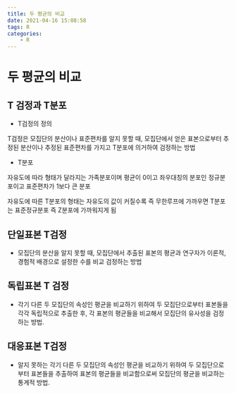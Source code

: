 ```yaml
---
title: 두 평균의 비교
date: 2021-04-16 15:08:58
tags: R
categories:
    - R
---
```


# 두 평균의 비교

## T 검정과 T분포

- T검정의 정의

T검정은 모집단의 분산이나 표준편차를 알지 못할 때, 모집단에서 얻은 표본으로부터 추정된 분산이나 추정된 표준편차를 가지고 T분포에 의거하여 검정하는 방법

- T분포

자유도에 따라 형태가 달라지는 가족분포이며 평균이 0이고 좌우대칭의 분포인 정규분포이고 표준편차가 1보다 큰 분포

자유도에 따른 T분포의 형태는 자유도의 값이 커질수록 즉 무한루프에 가까우면 T분포는 표준정규분포 즉 Z분포에 가까워지게 됨

## 단일표본 T검정

- 모집단의 분산을 알지 못할 때, 모집단에서 추출된 표본의 평균과 연구자가 이론적, 경험적 배경으로 설정한 수를 비교 검정하는 방법

## 독립표본 T 검정

- 각기 다른 두 모집단의 속성인 평균을 비교하기 위하여 두 모집단으로부터 표본들을 각각 독립적으로 추출한 후, 각 표본의 평균들을 비교해서 모집단의 유사성을 검정하는 방법.

## 대응표본 T검정

- 알지 못하는 각기 다른 두 모집단의 속성인 평균을 비교하기 위하여 두 모집단으로부터 표본들을 추출하여 표본의 평균들을 비교함으로써 모집단의 평균을 비교하는 통계적 방법.





